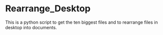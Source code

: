 # Rearrange_Desktop
This is a python script to get the ten biggest files and to rearrange files in desktop into documents.
